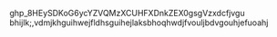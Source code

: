 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xdcfjvgu bhijlk;,vdmjkhguihwejfldhsguihejlaksbhoqhwdjfvouljbdvgouhjefuoahj
